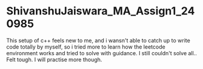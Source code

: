 # ShivanshuJaiswara_MA_Assign1_240985

This setup of c++ feels new to me, and i wansn't able to catch up to write code totally by myself, so i tried more to learn how the leetcode environment works and tried to solve with guidance.
I still couldn't solve all.. Felt tough. I will practise more though.

